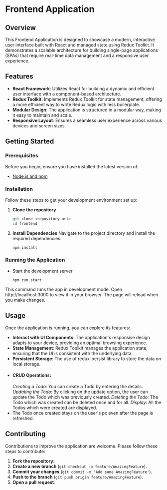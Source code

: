 # Frontend Application

## Overview

This Frontend Application is designed to showcase a modern, interactive user interface built with React and managed state using Redux Toolkit. It demonstrates a scalable architecture for building single-page applications (SPAs) that require real-time data management and a responsive user experience.

## Features

- **React Framework**: Utilizes React for building a dynamic and efficient user interface with a component-based architecture.
- **Redux Toolkit**: Implements Redux Toolkit for state management, offering a more efficient way to write Redux logic with less boilerplate.
- **Modular Design**: The application is structured in a modular way, making it easy to maintain and scale.
- **Responsive Layout**: Ensures a seamless user experience across various devices and screen sizes.

## Getting Started

### Prerequisites

Before you begin, ensure you have installed the latest version of:

- [Node.js and npm](https://nodejs.org/en/download/)

### Installation

Follow these steps to get your development environment set up:

1. **Clone the repository**

   ```bash
   git clone <repository-url>
   cd frontend
2. **Install Dependencies**
   Navigate to the project directory and install the required dependencies:
   ```
   npm install

### Running the Application
- Start the development server
  ```
  npm run start
This command runs the app in development mode. Open http://localhost:3000 to view it in your browser. The page will reload when you make changes.

## Usage

Once the application is running, you can explore its features:

- **Interact with UI Components**: The application's responsive design adapts to your device, providing an optimal browsing experience.
- **State Management**: Redux Toolkit manages the application state, ensuring that the UI is consistent with the underlying data.
- **Persistent Storage**: The use of redux-persist library to store the data on local storage.
- #### CRUD Operations:
  *Creating a Todo*:
  You can create a Todo by entering the details.
  *Updating the Todo*:
  By clicking on the update option, the user can update the Todo which was previously created.
  *Deleting the Todo*:
  The Todo which was created can be deleted once and for all.
  *Display*:
  All the Todos which were created are displayed.
- The Todo once created stays on the user's pc even after the page is refreshed.

## Contributing

Contributions to improve the application are welcome. Please follow these steps to contribute:

1. **Fork the repository**.
2. **Create a new branch** (`git checkout -b feature/AmazingFeature`).
3. **Commit your changes** (`git commit -m 'Add some AmazingFeature'`).
4. **Push to the branch** (`git push origin feature/AmazingFeature`).
5. **Open a pull request**.
   
